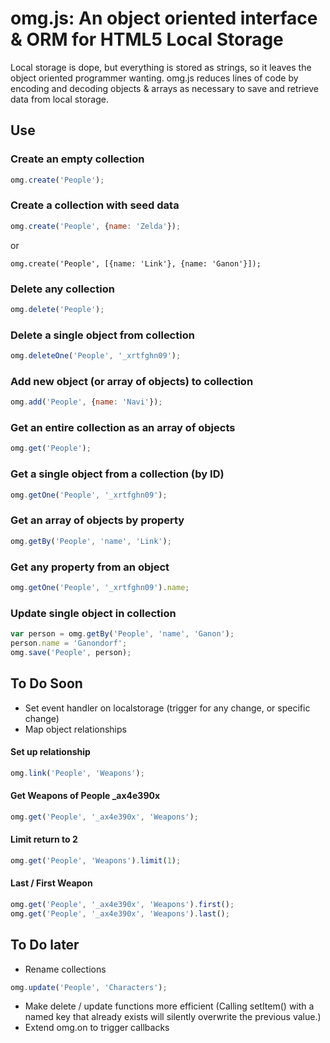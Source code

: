 # omg.js: An object oriented interface & ORM for HTML5 Local Storage

Local storage is dope, but everything is stored as strings, so it leaves the object oriented programmer wanting. omg.js reduces lines of code by encoding and decoding objects & arrays as necessary to save and retrieve data from local storage.

## Use
### Create an empty collection
```javascript
omg.create('People');
```

### Create a collection with seed data
```javascript
omg.create('People', {name: 'Zelda'});
```

or

```
omg.create('People', [{name: 'Link'}, {name: 'Ganon'}]);
```

### Delete any collection
```javascript
omg.delete('People');
```

### Delete a single object from collection
```javascript
omg.deleteOne('People', '_xrtfghn09');
```

### Add new object (or array of objects) to collection
```javascript
omg.add('People', {name: 'Navi'});
```

### Get an entire collection as an array of objects
```javascript
omg.get('People');
```

### Get a single object from a collection (by ID)
```javascript
omg.getOne('People', '_xrtfghn09');
```

### Get an array of objects by property
```javascript
omg.getBy('People', 'name', 'Link');
```

### Get any property from an object
```javascript
omg.getOne('People', '_xrtfghn09').name;
```

### Update single object in collection
```javascript
var person = omg.getBy('People', 'name', 'Ganon');
person.name = 'Ganondorf';
omg.save('People', person);
```

## To Do Soon
- Set event handler on localstorage (trigger for any change, or specific change)
- Map object relationships

#### Set up relationship
```javascript
omg.link('People', 'Weapons');
```
#### Get Weapons of People _ax4e390x
```javascript
omg.get('People', '_ax4e390x', 'Weapons');
```

#### Limit return to 2
```javascript
omg.get('People', 'Weapons').limit(1);
```

#### Last / First Weapon
```javascript
omg.get('People', '_ax4e390x', 'Weapons').first();
omg.get('People', '_ax4e390x', 'Weapons').last();
```

## To Do later
- Rename collections
```javascript
omg.update('People', 'Characters');
```

- Make delete / update functions more efficient (Calling setItem() with a named key that already exists will silently overwrite the previous value.)
- Extend omg.on to trigger callbacks
